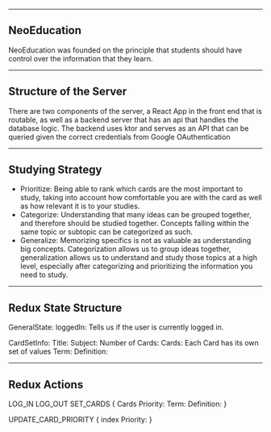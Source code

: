 --------
NeoEducation
---------

NeoEducation was founded on the principle that students should have control over the information that
they learn.

--------
Structure of the Server
----------
There are two components of the server, a React App in the front end that is routable, as well as a
backend server that has an api that handles the database logic. The backend uses ktor and serves as
an API that can be queried given the correct credentials from Google OAuthentication




------
Studying Strategy
------
- Prioritize: Being able to rank which cards are the most important to study,
taking into account how comfortable you are with the card as well as how relevant
it is to your studies.
- Categorize: Understanding that many ideas can be grouped together, and therefore
should be studied together. Concepts falling within the same topic or subtopic can
be categorized as such.
- Generalize: Memorizing specifics is not as valuable as understanding big concepts.
Categorization allows us to group ideas together, generalization allows us to
understand and study those topics at a high level, especially after categorizing and
prioritizing the information you need to study. 




-----------
Redux State Structure
----------
GeneralState:
    loggedIn<Boolean>: Tells us if the user is currently logged in. 

CardSetInfo:
    Title:
    Subject: 
    Number of Cards: 
    Cards: Each Card has its own set of values 
        Term: 
        Definition: 


-----
Redux Actions
-------
LOG_IN
LOG_OUT 
SET_CARDS {
    Cards<Array of Cards>
        Priority:
        Term: 
        Definition:
}

UPDATE_CARD_PRIORITY {
    index<Integer>
    Priority: 
}
